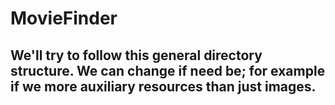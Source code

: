 # MovieFinder

## We'll try to follow this general directory structure.  We can change if need be; for example if we more auxiliary resources than just images.